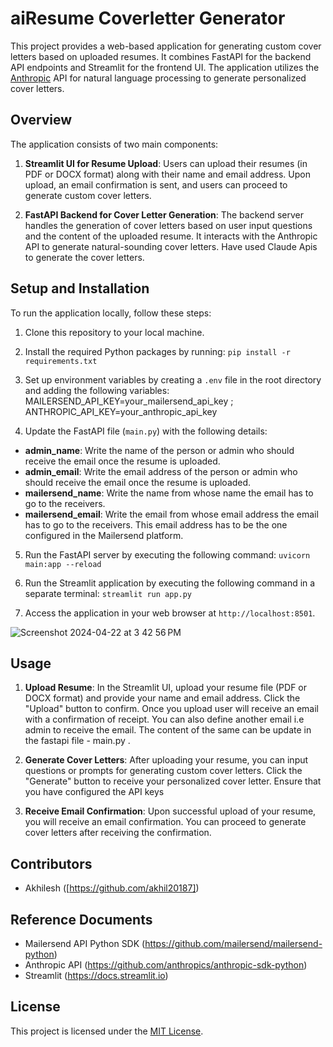 # aiResume Coverletter Generator

This project provides a web-based application for generating custom cover letters based on uploaded resumes. It combines FastAPI for the backend API endpoints and Streamlit for the frontend UI. The application utilizes the [Anthropic](https://www.anthropic.com/) API for natural language processing to generate personalized cover letters.

## Overview

The application consists of two main components:

1. **Streamlit UI for Resume Upload**: Users can upload their resumes (in PDF or DOCX format) along with their name and email address. Upon upload, an email confirmation is sent, and users can proceed to generate custom cover letters.

2. **FastAPI Backend for Cover Letter Generation**: The backend server handles the generation of cover letters based on user input questions and the content of the uploaded resume. It interacts with the Anthropic API to generate natural-sounding cover letters. Have used Claude Apis to generate the cover letters. 

## Setup and Installation

To run the application locally, follow these steps:

1. Clone this repository to your local machine.

2. Install the required Python packages by running:
`pip install -r requirements.txt`

3. Set up environment variables by creating a `.env` file in the root directory and adding the following variables:
MAILERSEND_API_KEY=your_mailersend_api_key ;
ANTHROPIC_API_KEY=your_anthropic_api_key

4. Update the FastAPI file (`main.py`) with the following details:
- **admin_name**: Write the name of the person or admin who should receive the email once the resume is uploaded.
- **admin_email**: Write the email address of the person or admin who should receive the email once the resume is uploaded.
- **mailersend_name**: Write the name from whose name the email has to go to the receivers.
- **mailersend_email**: Write the email from whose email address the email has to go to the receivers. This email address has to be the one configured in the Mailersend platform.


5. Run the FastAPI server by executing the following command:
`uvicorn main:app --reload`

6. Run the Streamlit application by executing the following command in a separate terminal:
 `streamlit run app.py`

7. Access the application in your web browser at `http://localhost:8501`.

![Screenshot 2024-04-22 at 3 42 56 PM](https://github.com/akhil20187/aiResume/assets/19240034/d42fd34e-95aa-410f-8e32-ff87494b8c23)

## Usage

1. **Upload Resume**: In the Streamlit UI, upload your resume file (PDF or DOCX format) and provide your name and email address. Click the "Upload" button to confirm.
   Once you upload user will receive an email with a confirmation of receipt. You can also define another email i.e admin to receive the email. The content of the same can be update in the fastapi file - main.py .

3. **Generate Cover Letters**: After uploading your resume, you can input questions or prompts for generating custom cover letters. Click the "Generate" button to receive your personalized cover letter. Ensure that you have configured the API keys

4. **Receive Email Confirmation**: Upon successful upload of your resume, you will receive an email confirmation. You can proceed to generate cover letters after receiving the confirmation.

## Contributors

- Akhilesh ([https://github.com/akhil20187])

## Reference Documents
- Mailersend API Python SDK (https://github.com/mailersend/mailersend-python)
- Anthropic API (https://github.com/anthropics/anthropic-sdk-python)
- Streamlit (https://docs.streamlit.io)

## License

This project is licensed under the [MIT License](LICENSE).




